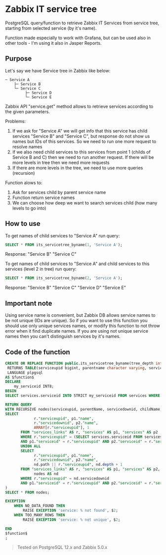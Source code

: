 # Zabbix IT service tree

PostgreSQL query/function to retrieve Zabbix IT Services from service tree, starting from selected service (by it's name).

Function made especially to work with Grafana, but can be used also in other tools - I'm using it also in Jasper Reports.

## Purpose

Let's say we have Service tree in Zabbix like below:

    ─ Service A
        ├─ Service B
        └─ Service C
             ├─ Service D
             └─ Service E

Zabbix API "service.get" method allows to retrieve services according to the given parameters.

Problems:
1. If we ask for "Service A" we will get info that this service has child services "Service B" and "Service C", but response do not show us names but IDs of this services. So we need to run one more request to resolve names
2. If we also need child services to this services from point 1 (childs of Service B and C) then we need to run another request. If there will be more levels in tree then we need more requests
3. If there are more levels in the tree, we need to use more queries (recursion)

Function alows to:
1. Ask for services child by parent service name
2. Function return service names
2. We can choose how deep we want to search services child (how many levels to go into)

## How to use

To get names of child services to "Service A" run query:
```sql
SELECT * FROM its_servicetree_byname(1, 'Service A');
```
Response: "Service B" "Service C"

To get names of child services to "Service A" and child services to this services (level 2 in tree) run query:
```sql
SELECT * FROM its_servicetree_byname(2, 'Service A');
```
Response: "Service B" "Service C" "Service D" "Service E"

## Important note

Using service name is convenient, but Zabbix DB allows service names to be not unique (IDs are unique). So if you want to use this function you should use only unique services names, or modify this function to not throw error when it find duplicate names. If you are using not unique service names then you can't distinguish services by it's names.

## Code of the function

```sql
CREATE OR REPLACE FUNCTION public.its_servicetree_byname(tree_depth integer, servicename character varying)
 RETURNS TABLE(serviceupid bigint, parentname character varying, servicedownid bigint, childname character varying, path bigint[], depth integer)
 LANGUAGE plpgsql
AS $function$
DECLARE
	my_serviceid INT8;
BEGIN
SELECT services.serviceid INTO STRICT my_serviceid FROM services WHERE services.name = $2; 

RETURN QUERY 
WITH RECURSIVE nodes(serviceupid, parentName, servicedownid, childName, path, depth) AS (
SELECT
             r."serviceupid", p1."name",
             r."servicedownid", p2."name",
             ARRAY[r."serviceupid"], 1
       FROM "services_links" AS r, "services" AS p1, "services" AS p2
       WHERE r."serviceupid" = (SELECT services.serviceid FROM services WHERE services."name" = $2)
       AND p1."serviceid" = r."serviceupid" AND p2."serviceid" = r."servicedownid"
       UNION ALL
       SELECT
             r."serviceupid", p1."name",
             r."servicedownid", p2."name",
             nd.path || r."serviceupid", nd.depth + 1
       FROM "services_links" AS r, "services" AS p1, "services" AS p2,
             nodes AS nd
       WHERE r."serviceupid" = nd.servicedownid
       AND p1."serviceid" = r."serviceupid" AND p2."serviceid" = r."servicedownid" AND nd.depth < $1
)
SELECT * FROM nodes;

EXCEPTION
	WHEN NO_DATA_FOUND THEN
		RAISE EXCEPTION 'service: % not found', $2;
	WHEN TOO_MANY_ROWS THEN
		RAISE EXCEPTION 'service: % not unique', $2;

END
$function$
;
```

> Tested on PostgreSQL 12.x and Zabbix 5.0.x

